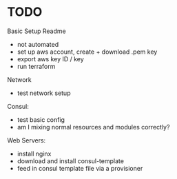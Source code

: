 # TODO

Basic Setup Readme
- not automated
- set up aws account, create + download .pem key
- export aws key ID / key
- run terraform


Network
- test network setup

Consul:
- test basic config
- am I mixing normal resources and modules correctly?

Web Servers:
- install nginx
- download and install consul-template
- feed in consul template file via a provisioner

